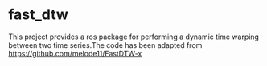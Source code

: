 # fast_dtw
This project provides a ros package for performing a dynamic time warping between two time series.The code has been adapted from https://github.com/melode11/FastDTW-x

